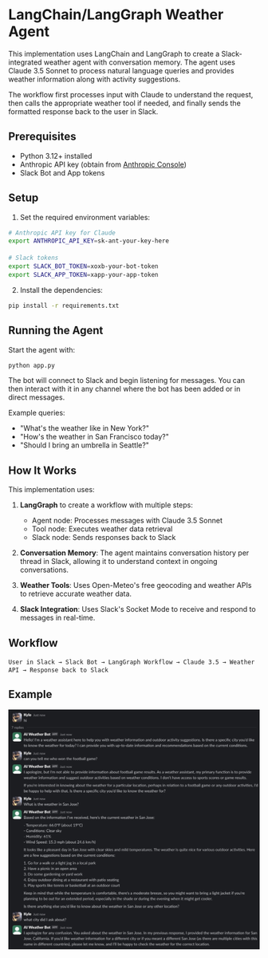# LangChain/LangGraph Weather Agent

This implementation uses LangChain and LangGraph to create a Slack-integrated weather agent with conversation memory. The agent uses Claude 3.5 Sonnet to process natural language queries and provides weather information along with activity suggestions.

The workflow first processes input with Claude to understand the request, then calls the appropriate weather tool if needed, and finally sends the formatted response back to the user in Slack.

## Prerequisites

- Python 3.12+ installed
- Anthropic API key (obtain from [Anthropic Console](https://console.anthropic.com))
- Slack Bot and App tokens

## Setup

1. Set the required environment variables:

```bash
# Anthropic API key for Claude
export ANTHROPIC_API_KEY=sk-ant-your-key-here

# Slack tokens
export SLACK_BOT_TOKEN=xoxb-your-bot-token
export SLACK_APP_TOKEN=xapp-your-app-token
```

2. Install the dependencies:

```bash
pip install -r requirements.txt
```

## Running the Agent

Start the agent with:

```bash
python app.py
```

The bot will connect to Slack and begin listening for messages. You can then interact with it in any channel where the bot has been added or in direct messages.

Example queries:
- "What's the weather like in New York?"
- "How's the weather in San Francisco today?"
- "Should I bring an umbrella in Seattle?"

## How It Works

This implementation uses:

1. **LangGraph** to create a workflow with multiple steps:
   - Agent node: Processes messages with Claude 3.5 Sonnet
   - Tool node: Executes weather data retrieval
   - Slack node: Sends responses back to Slack

2. **Conversation Memory**: The agent maintains conversation history per thread in Slack, allowing it to understand context in ongoing conversations.

3. **Weather Tools**: Uses Open-Meteo's free geocoding and weather APIs to retrieve accurate weather data.

4. **Slack Integration**: Uses Slack's Socket Mode to receive and respond to messages in real-time.

## Workflow

```
User in Slack → Slack Bot → LangGraph Workflow → Claude 3.5 → Weather API → Response back to Slack
```

## Example

![alt text](langchain.jpg)